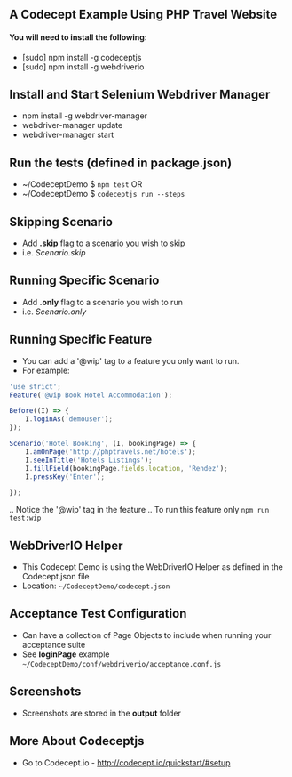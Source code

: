 ## A Codecept Example Using PHP Travel Website
#### You will need to install the following:
* [sudo] npm install -g codeceptjs
* [sudo] npm install -g webdriverio

## Install and Start Selenium Webdriver Manager
* npm install -g webdriver-manager
* webdriver-manager update
* webdriver-manager start

## Run the tests (defined in package.json)
* ~/CodeceptDemo $ <code>npm test</code>
OR
* ~/CodeceptDemo $ <code>codeceptjs run --steps</code>

## Skipping Scenario
* Add **.skip** flag to a scenario you wish to skip
* i.e. _Scenario.skip_

## Running Specific Scenario
* Add **.only** flag to a scenario you wish to run
* i.e. _Scenario.only_

## Running Specific Feature
* You can add a '@wip' tag to a feature you only want to run.
* For example:
```javascript
'use strict';
Feature('@wip Book Hotel Accommodation');

Before((I) => {
    I.loginAs('demouser');
});

Scenario('Hotel Booking', (I, bookingPage) => {
    I.amOnPage('http://phptravels.net/hotels');
    I.seeInTitle('Hotels Listings');
    I.fillField(bookingPage.fields.location, 'Rendez');
    I.pressKey('Enter');

});

```
.. Notice the '@wip' tag in the feature
.. To run this feature only <code>npm run test:wip</code>

## WebDriverIO Helper
* This Codecept Demo is using the WebDriverIO Helper as defined in the Codecept.json file
* Location: <code>~/CodeceptDemo/codecept.json</code>

## Acceptance Test Configuration
* Can have a collection of Page Objects to include when running your acceptance suite
* See **loginPage** example <code>~/CodeceptDemo/conf/webdriverio/acceptance.conf.js</code>

## Screenshots
* Screenshots are stored in the **output** folder

## More About Codeceptjs
* Go to Codecept.io - http://codecept.io/quickstart/#setup
